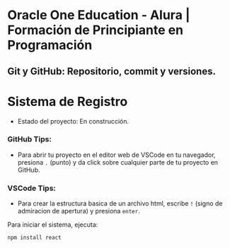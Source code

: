 # Oracle One Education - Alura | Formación de Principiante en Programación
## Git y GitHub: Repositorio, commit y versiones.

# Sistema de Registro

- Estado del proyecto: En construcción.

### GitHub Tips:
- Para abrir tu proyecto en el editor web de VSCode en tu navegador, presiona ```.``` (punto) y da click sobre cualquier parte de tu proyecto en GitHub.

### VSCode Tips:
- Para crear la estructura basica de un archivo html, escribe ```!``` (signo de admiracion de apertura) y presiona ```enter```.

Para iniciar el sistema, ejecuta:

```npm install react```
